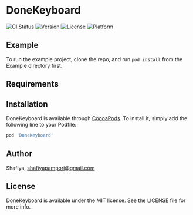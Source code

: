 # DoneKeyboard

[![CI Status](https://img.shields.io/travis/Shafiya/DoneKeyboard.svg?style=flat)](https://travis-ci.org/Shafiya/DoneKeyboard)
[![Version](https://img.shields.io/cocoapods/v/DoneKeyboard.svg?style=flat)](https://cocoapods.org/pods/DoneKeyboard)
[![License](https://img.shields.io/cocoapods/l/DoneKeyboard.svg?style=flat)](https://cocoapods.org/pods/DoneKeyboard)
[![Platform](https://img.shields.io/cocoapods/p/DoneKeyboard.svg?style=flat)](https://cocoapods.org/pods/DoneKeyboard)

## Example

To run the example project, clone the repo, and run `pod install` from the Example directory first.

## Requirements

## Installation

DoneKeyboard is available through [CocoaPods](https://cocoapods.org). To install
it, simply add the following line to your Podfile:

```ruby
pod 'DoneKeyboard'
```

## Author

Shafiya, shafiyapampori@gmail.com

## License

DoneKeyboard is available under the MIT license. See the LICENSE file for more info.
